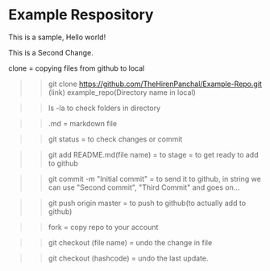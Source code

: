 # Example Respository

This is a sample, Hello world!

This is a Second Change.

clone = copying files from github to local
>> git clone https://github.com/TheHirenPanchal/Example-Repo.git (link) example_repo(Directory name in local)

>> ls -la to check folders in directory

>> .md = markdown file

>> git status = to check changes or commit

>> git add README.md(file name) = to stage = to get ready to add to github

>> git commit -m "Initial commit" = to send it to github, in string we can use "Second commit", "Third Commit" and goes on...

>> git push origin master = to push to github(to actually add to github)

>> fork = copy repo to your account

>> git checkout (file name) = undo the change in file

>> git checkout (hashcode) = undo the last update.

